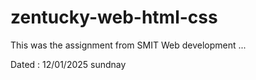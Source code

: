 # zentucky-web-html-css
This was the assignment from SMIT Web development ...


Dated : 12/01/2025 sundnay